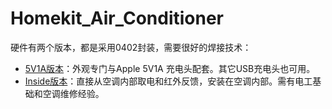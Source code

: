 # Homekit_Air_Conditioner
硬件有两个版本，都是采用0402封装，需要很好的焊接技术：

* [5V1A版本](https://github.com/LouisLee985/Homekit-Air-Conditioner-Public/tree/main/hardware/AC_IR_Homekit_5V1A_3.0_0402)：外观专门与Apple 5V1A 充电头配套。其它USB充电头也可用。
* [Inside版本](hardware/AC_IR_Homekit_Inside_3.0_0402)：直接从空调内部取电和红外反馈，安装在空调内部。需有电工基础和空调维修经验。

